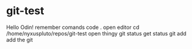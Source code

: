 # git-test
Hello Odin!
remember comands 
code . open editor
cd /home/nyxuspluto/repos/git-test open thingy
git status get status 
git add add the git
